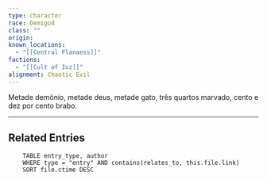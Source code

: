 ```yaml
---
type: character
race: Demigod
class: ""
origin: 
known_locations:
  - "[[Central Flanaess]]"
factions:
  - "[[Cult of Iuz]]"
alignment: Chaotic Evil
---
```

Metade demônio, metade deus, metade gato, três quartos marvado, cento e dez por cento brabo. 

---

<!-- DYNAMIC:related-entries -->

## Related Entries

```dataview
    TABLE entry_type, author
    WHERE type = "entry" AND contains(relates_to, this.file.link)
    SORT file.ctime DESC
```

<!-- /DYNAMIC -->